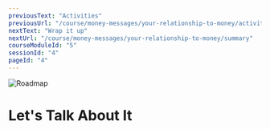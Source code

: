 ```yaml
---
previousText: "Activities"
previousUrl: "/course/money-messages/your-relationship-to-money/activities"
nextText: "Wrap it up"
nextUrl: "/course/money-messages/your-relationship-to-money/summary"
courseModuleId: "5"
sessionId: "4"
pageId: "4"
---
```




![Roadmap](/assets/img/lets-talk-about-it.png)
# Let's Talk About It